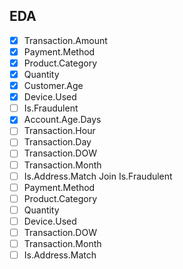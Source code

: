 ## EDA

- [x] Transaction.Amount
- [x] Payment.Method
- [x] Product.Category
- [x] Quantity
- [x] Customer.Age
- [x] Device.Used
- [ ] Is.Fraudulent
- [x] Account.Age.Days
- [ ] Transaction.Hour
- [ ] Transaction.Day
- [ ] Transaction.DOW
- [ ] Transaction.Month
- [ ] Is.Address.Match
Join Is.Fraudulent
- [ ] Payment.Method
- [ ] Product.Category
- [ ] Quantity
- [ ] Device.Used
- [ ] Transaction.DOW
- [ ] Transaction.Month
- [ ] Is.Address.Match
